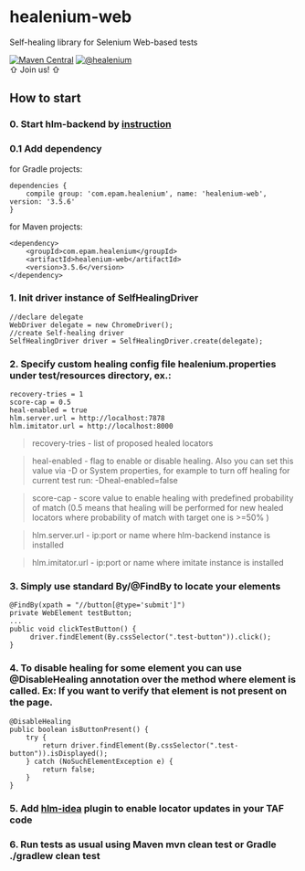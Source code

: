 # healenium-web
Self-healing library for Selenium Web-based tests

[![Maven Central](https://img.shields.io/maven-central/v/com.epam.healenium/healenium-web.svg?label=Maven%20Central)](https://search.maven.org/search?q=g:%22com.epam.healenium%22%20AND%20a:%22healenium-web%22)
 [![@healenium](https://img.shields.io/badge/Telegram-%40healenium-orange.svg)](https://t.me/healenium)<br />
⇧ Join us! ⇧
## How to start

### 0. Start hlm-backend by [instruction](https://github.com/healenium/healenium-backend)

### 0.1 Add dependency

for Gradle projects:
``` 
dependencies {
    compile group: 'com.epam.healenium', name: 'healenium-web', version: '3.5.6'
}
```

for Maven projects:
``` 
<dependency>
	<groupId>com.epam.healenium</groupId>
	<artifactId>healenium-web</artifactId>
	<version>3.5.6</version>
</dependency>
```
### 1. Init driver instance of SelfHealingDriver
``` 
//declare delegate
WebDriver delegate = new ChromeDriver();
//create Self-healing driver
SelfHealingDriver driver = SelfHealingDriver.create(delegate);
 ```
### 2. Specify custom healing config file healenium.properties under test/resources directory, ex.:
``` 
recovery-tries = 1
score-cap = 0.5
heal-enabled = true
hlm.server.url = http://localhost:7878
hlm.imitator.url = http://localhost:8000
 ```
> recovery-tries - list of proposed healed locators

> heal-enabled - flag to enable or disable healing.
Also you can set this value via -D or System properties, for example to turn off healing for current test run: -Dheal-enabled=false

> score-cap - score value to enable healing with predefined probability of match (0.5 means that healing will be performed for new healed locators where probability of match with target one is >=50% )

> hlm.server.url - ip:port or name where hlm-backend instance is installed

> hlm.imitator.url - ip:port or name where imitate instance is installed

### 3. Simply use standard By/@FindBy to locate your elements
```
@FindBy(xpath = "//button[@type='submit']")
private WebElement testButton;
...
public void clickTestButton() {
     driver.findElement(By.cssSelector(".test-button")).click();
}
```
### 4. To disable healing for some element you can use @DisableHealing annotation over the method where element is called. Ex: If you want to verify that element is not present on the page.
```
@DisableHealing
public boolean isButtonPresent() {
    try {
        return driver.findElement(By.cssSelector(".test-button")).isDisplayed();
    } catch (NoSuchElementException e) {
        return false;
    }
}
```

### 5. Add [hlm-idea](https://github.com/healenium/healenium-idea) plugin to enable locator updates in your TAF code
### 6. Run tests as usual using Maven mvn clean test or Gradle ./gradlew clean test

